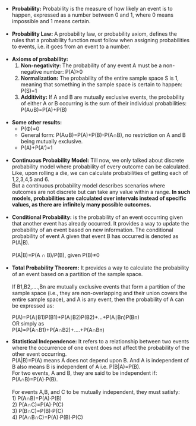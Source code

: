<ul>
  <li><b>Probability: </b>Probability is the measure of how likely an event is to happen, expressed as a number between 0 and 1, where 0 means impossible and 1 means certain.</li><br>

  <li><b>Probability Law: </b>A probability law, or probability axiom, defines the rules that a probability function must follow when assigning probabilities to events, i.e. it goes from an event to a number.</li><br>

  <li><b>Axioms of probability: </b>
    <ol type='1'>
      <li><b>Non-negativity: </b>The probability of any event A must be a non-negative number: P(A)≥0</li> 
      <li><b>Normalization:</b> The probability of the entire sample space S is 1, meaning that something in the sample space is certain to happen: P(S)=1</li>
      <li><b>Additivity:</b> If A and B are mutually exclusive events, the probability of either A or B occurring is the sum of their individual probabilities: P(A∪B)=P(A)+P(B)</li>
    </ol>
  </li><br>
  <li><b>Some other results:</b>
  <ul>
    <li>P(Φ)=0</li>
    <li>General form: P(A∪B)=P(A)+P(B)-P(A∩B), no restriction on A and B being mutually exclusive.</li>
    <li>P(A)+P(A')=1</li>
  </ul>
  </li><br>

  <li><b>Continuous Probability Model:</b> Till now, we only talked about discrete probability model where probability of every outcome can be calculated. Like, upon rolling a die, we can calculate probabilities of getting each of 1,2,3,4,5 and 6.<br>But a continuous probability model describes scenarios where outcomes are not discrete but can take any value within a range. <b>In such models, probabilities are calculated over intervals instead of specific values, as there are infinitely many possible outcomes.</b></li><br>

  <li><b>Conditional Probability:</b> is the probability of an event occurring given that another event has already occurred. It provides a way to update the probability of an event based on new information. The conditional probability of event A given that event B has occurred is denoted as P(A|B).<br><br>
P(A|B)=P(A ∩ B)/P(B), given P(B)≠0
  </li><br>

  <li><b>Total Probability Theorem:</b> It provides a way to calculate the probability of an event based on a partition of the sample space.<br><br>
  If B1,B2,....,Bn are mutually exclusive events that form a partition of the sample space (i.e., they are non-overlapping and their union covers the entire sample space), and A is any event, then the probability of A can be expressed as:


P(A)=P(A∣B1)P(B1)+P(A∣B2)P(B2)+…+P(A∣Bn)P(Bn)<br>
OR simply as<br>
P(A)=P(A∩B1)+P(A∩B2)+....+P(A∩Bn)</li>

<li><b>Statistical Independence:</b> It refers to a relationship between two events where the occurrence of one event does not affect the probability of the other event occurring.<br>
P(A|B)=P(A) means A does not depend upon B. And A is independent of B also means B is independent of A i.e. P(B|A)=P(B).<br>
For two events, A and B, they are said to be independent if: P(A∩B)=P(A)⋅P(B).<br><br>
  For events A,B, and C to be mutually independent, they must satisfy:<br>
1) P(A∩B)=P(A)⋅P(B)<br>
2) P(A∩C)=P(A)⋅P(C)<br>
3) P(B∩C)=P(B)⋅P(C)<br>
4) P(A∩B∩C)=P(A)⋅P(B)⋅P(C)
</li>
  
</ul>

